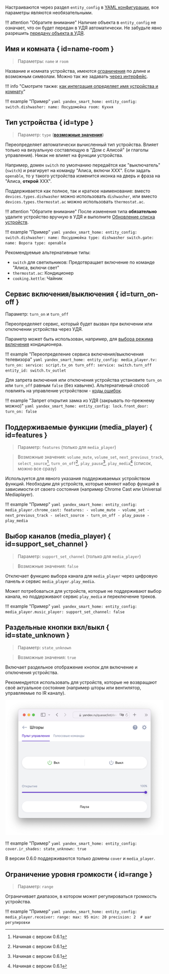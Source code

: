Настраиваются через раздел `entity_config` в [YAML конфигурации](./getting-started.md#yaml), все параметры являются необязательными.

!!! attention "Обратите внимание"
    Наличие объекта в `entity_config` не означает, что он будет передан в УДЯ автоматически. Не забудьте явно разрешить [передачу объекта в УДЯ](./filter.md).


## Имя и комната { id=name-room }
> Параметры: `name` и `room`

Название и комната устройства, имеются [ограничения](../quirks.md#naming) по длине и возможным символам. Можно так же задавать [через интерфейс](../quirks.md#naming).

!!! info "Смотрите также: [как интеграция определяет имя устройства и комнату](../quirks.md#naming)"

!!! example "Пример"
    ```yaml
    yandex_smart_home:
      entity_config:
        switch.dishwasher:
          name: Посудомойка
          room: Кухня
    ```

## Тип устройства { id=type }
> Параметр: `type` ([**возможные значения**](https://yandex.ru/dev/dialogs/smart-home/doc/concepts/device-types.html))

Переопределяет автоматически вычисленный тип устройства. Влияет только на визуальную составлющую в "Дом с Алисой" (и глаголы управления). Никак не влияет на функции устройства.

Например, домен `switch` по умолчанию передаётся как "выключатель" (`switch`) и реагирует на команду "Алиса, включи ХХХ". 
Если задать `openable`, то у такого устройства изменится иконка на дверь и фраза на "Алиса, **открой** XXX". 

Поддерживается как полное, так и краткое наименование: вместо `devices.types.dishwasher` можно использовать `dishwasher`, или вместо `devices.types.thermostat.ac` можно использовать `thermostat.ac`.

!!! attention "Обратите внимание"
    После изменения типа **обязательно** удалите устройство вручную в УДЯ и выполните [Обновление списка устройств](../quasar.md#discovery).

!!! example "Пример"
    ```yaml
    yandex_smart_home:
      entity_config:
        switch.dishwasher:
          name: Посудомойка
          type: dishwasher
        switch.gate:
          name: Ворота
          type: openable
    ```

Рекомендуемые альтернативные типы: 

* `switch` для светильников: Предотвращает включение по команде "Алиса, включи свет"
* `thermostat.ac`: Кондиционер
* `cooking.kettle`: Чайник

## Сервис включения/выключения { id=turn_on-off }
Параметр: `turn_on` и `turn_off`

Переопределяет сервис, который будет вызван при включении или отключении устройства через УДЯ. 

Параметр может быть использован, например, для [выбора режима включения](../devices/climate.md) кондиционера.

!!! example "Переопределение сервиса включения/выключения телевизора"
    ```yaml
    yandex_smart_home:
      entity_config:
        media_player.tv:
          turn_on:
            service: script.tv_on
          turn_off:
            service: switch.turn_off
            entity_id: switch.tv_outlet
    ```

Для запрета включения или отключения устройства установите `turn_on` или `turn_off` равным `false` (без кавычек).
Альтернативный способ повлиять на управление устройством - [коды ошибок](../advanced/error-codes.md).

!!! example "Запрет открытия замка из УДЯ (закрывать по-прежнему можно)"
    ```yaml
      yandex_smart_home:
        entity_config:
          lock.front_door:
            turn_on: false
    ```

## Поддерживаемые функции (media_player) { id=features }
> Параметр: `features` (только для `media_player`)

> Возможные значения: `volume_mute`, `volume_set`, `next_previous_track`, `select_source`[^1], `turn_on_off`[^1], `play_pause`[^1], `play_media`[^1] (список, можно все сразу)

Используется для явного указания поддерживаемых устройством функций.
Необходим для устройств, которые меняют набор функций в зависимости от своего состояния (например Chrome Cast или Universal Mediaplayer).

!!! example "Пример"
    ```yaml
    yandex_smart_home:
      entity_config:
        media_player.chrome_cast:
          features:
            - volume_mute
            - volume_set
            - next_previous_track
            - select_source
            - turn_on_off
            - play_pause
            - play_media
    ```

[^1]: Начиная с версии 0.6.1

## Выбор каналов (media_player) { id=support_set_channel }
> Параметр: `support_set_channel` (только для `media_player`)

> Возможные значения: `false`

Отключает функцию выбора канала для `media_player` через цифровую панель и сервис `media_player.play_media`. 

Может потребоваться для устройств, которые не поддерживают выбор канала, но поддерживают сервис `play_media` и переключение треков.                                                                                                                                                                                                   

!!! example "Пример"
    ```yaml
    yandex_smart_home:
      entity_config:
        media_player.music_player:
          support_set_channel: false
    ```

## Раздельные кнопки вкл/выкл { id=state_unknown }
> Параметр: `state_unknown`
 
> Возможные значения: `true`

Включает раздельное отображение кнопок для включение и отключения устройства. 

Рекомендуется использовать для устройств, которые не возвращают своё актуальное состояние (например шторы или вентилятор, управляемые по IR каналу). 

![](../assets/images/config/state_unknown.png)

!!! example "Пример"
    ```yaml
    yandex_smart_home:
      entity_config:
        cover.ir_shades:
          state_unknown: true
    ```

В версии 0.6.0 поддерживаются только домены `cover` и `media_player`.

## Ограничение уровня громкости { id=range }
> Параметр: `range`

Ограничивает диапазон, в котором может регулироваться громкость устройства.

!!! example "Пример"
    ```yaml
    yandex_smart_home:
      entity_config:
        media_player.receiver:
          range:
            max: 95
            min: 20
            precision: 2  # шаг регулировки
    ```
